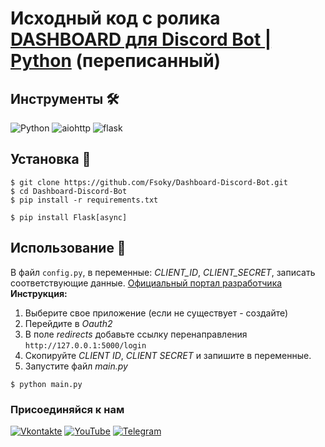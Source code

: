 # Исходный код с ролика [DASHBOARD для Discord Bot | Python](https://www.youtube.com/watch?v=N4nEb3mCW7U) (переписанный)

## Инструменты 🛠
![Python](https://img.shields.io/badge/Python-3.8-blue?style=for-the-badge&logo=python)
![aiohttp](https://img.shields.io/badge/aiohttp-3.8.1-blue?style=for-the-badge&logo=aiohttp)
![flask](https://img.shields.io/badge/Flask-2.0.3-blue?style=for-the-badge&logo=flask)

## Установка 💾
```
$ git clone https://github.com/Fsoky/Dashboard-Discord-Bot.git
$ cd Dashboard-Discord-Bot
$ pip install -r requirements.txt
```

```
$ pip install Flask[async]
```


## Использование 🎈
В файл `config.py`, в переменные: *CLIENT_ID*, *CLIENT_SECRET*, записать соответствующие данные. [Официальный портал разработчика](https://discord.com/developers/applications/) \
**Инструкция:**
1. Выберите свое приложение (если не существует - создайте)
2. Перейдите в *Oauth2*
3. В поле *redirects* добавьте ссылку перенаправления `http://127.0.0.1:5000/login`
4. Скопируйте *CLIENT ID*, *CLIENT SECRET* и запишите в переменные.
5. Запустите файл *main.py*

```
$ python main.py
```

### Присоединяйся к нам
[![Vkontakte](https://img.shields.io/badge/Vkontakte-black?style=for-the-badge&logo=VK)](https://vk.com/fsoky)
[![YouTube](https://img.shields.io/badge/YouTube-red?style=for-the-badge&logo=YouTube)](https://youtube.com/c/Фсоки)
[![Telegram](https://img.shields.io/badge/Telegram-blue?style=for-the-badge&logo=Telegram)](https://t.me/fsokycommunity)